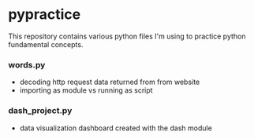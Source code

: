 # pypractice 

This repository contains various python files I'm using to practice python fundamental concepts.

### words.py 

- decoding http request data returned from from website 
- importing as module vs running as script

### dash_project.py

- data visualization dashboard created with the dash module
